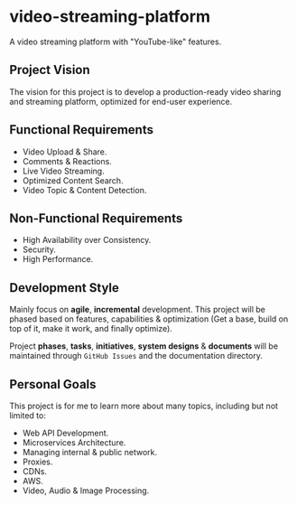 # video-streaming-platform
A video streaming platform with "YouTube-like" features.

## Project Vision
The vision for this project is to develop a production-ready video sharing and streaming platform, optimized for end-user experience. 

## Functional Requirements
- Video Upload & Share.
- Comments & Reactions.
- Live Video Streaming.
- Optimized Content Search.
- Video Topic & Content Detection.

## Non-Functional Requirements
- High Availability over Consistency.
- Security.
- High Performance.

## Development Style
Mainly focus on **agile**, **incremental** development. This project will be phased based on features, capabilities & optimization (Get a base, build on top of it, make it work, and finally optimize). 

Project **phases**, **tasks**, **initiatives**, **system designs** & **documents** will be maintained through `GitHub Issues` and the documentation directory.

## Personal Goals
This project is for me to learn more about many topics, including but not limited to:
- Web API Development.
- Microservices Architecture.
- Managing internal & public network.
- Proxies.
- CDNs.
- AWS.
- Video, Audio & Image Processing.

